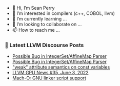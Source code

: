 - 👋 Hi, I’m Sean Perry
- 👀 I’m interested in compilers (c++, COBOL, llvm)
- 🌱 I’m currently learning ...
- 💞️ I’m looking to collaborate on ...
- 📫 How to reach me ...

<!---
s66perry/s66perry is a ✨ special ✨ repository because its `README.md` (this file) appears on your GitHub profile.
You can click the Preview link to take a look at your changes.
--->
### 📕 Latest LLVM Discourse Posts

<!-- DISCOURSE-LLVM:START -->
- [Possible Bug in IntegerSet/AffineMap Parser](https://discourse.llvm.org/t/possible-bug-in-integerset-affinemap-parser/62975#post_5)
- [Possible Bug in IntegerSet/AffineMap Parser](https://discourse.llvm.org/t/possible-bug-in-integerset-affinemap-parser/62975#post_4)
- [&quot;weak&quot; attribute semantics on const variables](https://discourse.llvm.org/t/weak-attribute-semantics-on-const-variables/62311#post_15)
- [LLVM GPU News #35, June 3, 2022](https://discourse.llvm.org/t/llvm-gpu-news-35-june-3-2022/62976#post_1)
- [Mach-O: GNU linker script support](https://discourse.llvm.org/t/mach-o-gnu-linker-script-support/62972#post_2)
<!-- DISCOURSE-LLVM:END -->
